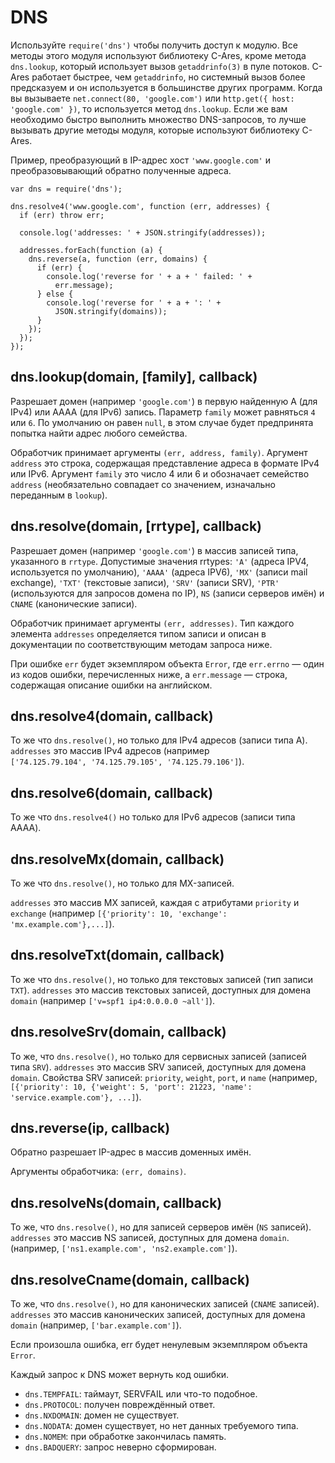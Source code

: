 # DNS

Используйте `require('dns')` чтобы получить доступ к модулю.
Все методы этого модуля используют библиотеку C-Ares, кроме метода `dns.lookup`,
который использует вызов `getaddrinfo(3)` в пуле потоков. C-Ares работает быстрее, чем `getaddrinfo`,
но системный вызов более предсказуем и он используется в большинстве других программ.
Когда вы вызываете `net.connect(80, 'google.com')` или `http.get({ host: 'google.com' })`,
то используется метод `dns.lookup`. Если же вам необходимо быстро выполнить множество DNS-запросов,
то лучше вызывать другие методы модуля, которые используют библиотеку C-Ares.

Пример, преобразующий в IP-адрес хост `'www.google.com'`
и преобразовывающий обратно полученные адреса.

    var dns = require('dns');

    dns.resolve4('www.google.com', function (err, addresses) {
      if (err) throw err;

      console.log('addresses: ' + JSON.stringify(addresses));

      addresses.forEach(function (a) {
        dns.reverse(a, function (err, domains) {
          if (err) {
            console.log('reverse for ' + a + ' failed: ' +
              err.message);
          } else {
            console.log('reverse for ' + a + ': ' +
              JSON.stringify(domains));
          }
        });
      });
    });

## dns.lookup(domain, [family], callback)

Разрешает домен (например `'google.com'`) в первую найденную A (для IPv4) или
AAAA (для IPv6) запись.
Параметр `family` может равняться `4` или `6`. По умолчанию он равен `null`,
в этом случае будет предпринята попытка найти адрес любого семейства.

Обработчик принимает аргументы `(err, address, family)`.
Аргумент `address` это строка, содержащая представление адреса в формате IPv4 или IPv6.
Аргумент `family` это число 4 или 6 и обозначает семейство `address` (необязательно совпадает со значением, изначально переданным в `lookup`).


## dns.resolve(domain, [rrtype], callback)

Разрешает домен (например `'google.com'`) в массив записей типа, указанного в `rrtype`.
Допустимые значения rrtypes: `'A'` (адреса IPV4, используется по умолчанию), `'AAAA'` (адреса IPV6),
`'MX'` (записи mail exchange), `'TXT'` (текстовые записи), `'SRV'` (записи SRV),
`'PTR'` (используются для запросов домена по IP), `NS` (записи серверов имён) и `CNAME` (канонические записи).

Обработчик принимает аргументы `(err, addresses)`. Тип каждого элемента `addresses`
определяется типом записи и описан в документации по соответствующим методам запроса ниже.

При ошибке `err` будет экземпляром объекта `Error`,
где `err.errno` — один из кодов ошибки, перечисленных ниже,
а `err.message` — строка, содержащая описание ошибки на английском.

## dns.resolve4(domain, callback)

То же что `dns.resolve()`, но только для IPv4 адресов (записи типа A).
`addresses` это массив IPv4 адресов (например  
`['74.125.79.104', '74.125.79.105', '74.125.79.106']`).

## dns.resolve6(domain, callback)

То же что `dns.resolve4()` но только для IPv6 адресов (записи типа AAAA).

## dns.resolveMx(domain, callback)

То же что `dns.resolve()`, но только для MX-записей.

`addresses` это массив MX записей, каждая с атрибутами `priority` и `exchange`
(например `[{'priority': 10, 'exchange': 'mx.example.com'},...]`).

## dns.resolveTxt(domain, callback)

То же что `dns.resolve()`, но только для текстовых записей (тип записи `TXT`).
`addresses` это массив текстовых записей, доступных для домена `domain`
(например `['v=spf1 ip4:0.0.0.0 ~all']`).

## dns.resolveSrv(domain, callback)

То же, что `dns.resolve()`, но только для сервисных записей (записей типа `SRV`).
`addresses` это массив SRV записей, доступных для домена `domain`.
Свойства SRV записей: `priority`, `weight`, `port`, и `name`
(например, `[{'priority': 10, {'weight': 5, 'port': 21223, 'name': 'service.example.com'}, ...]`).

## dns.reverse(ip, callback)

Обратно разрешает IP-адрес в массив доменных имён.

Аргументы обработчика: `(err, domains)`.

## dns.resolveNs(domain, callback)

То же, что `dns.resolve()`, но для записей серверов имён (`NS` записей).
`addresses` это массив NS записей, доступных для домена `domain`.
(например, `['ns1.example.com', 'ns2.example.com']`).

## dns.resolveCname(domain, callback)

То же, что `dns.resolve()`, но для канонических записей (`CNAME`
записей). `addresses` это массив канонических записей, доступных для домена
`domain` (например, `['bar.example.com']`).


Если произошла ошибка, err будет ненулевым экземпляром объекта `Error`.

Каждый запрос к DNS может вернуть код ошибки.

- `dns.TEMPFAIL`: таймаут, SERVFAIL или что-то подобное.
- `dns.PROTOCOL`: получен повреждённый ответ.
- `dns.NXDOMAIN`: домен не существует.
- `dns.NODATA`: домен существует, но нет данных требуемого типа.
- `dns.NOMEM`: при обработке закончилась память.
- `dns.BADQUERY`: запрос неверно сформирован.
